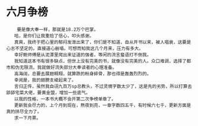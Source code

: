 # 六月争榜
        要是像大奉一样，那就是18.2万个巴掌。
       哈，是你们让我重拾了信心，叩头感谢。
       真爽，我终于把心里的郁闷发泄出来了，你们是不知道，自从开书以来，被人唱衰，这要是心志不坚定的，直接道心崩塌，可想而知我这几个月来，压力有多大。
       幸好鲍师傅是从泥潭里爬出来证道的强者，等闲的流言蜚语打不倒我。
       我知道这本书有很多缺点，但世上没有完美的书，就像没有完美的人。众口难调，选择了都市和伪无限流，我就做好流失部分大奉读者的心理准备。
       高海阔，总要去展翅翱翔，就算跌的粉身碎骨，那也得是轰轰烈烈的。
       幸阅是，我的翅膀支棱起来了。
       言归正传，虽然我自诩九百万sp总教头，不过灵境字数太少了，这是先的劣势，所以打算去舔舔宅菜大佬，要黄金盟，增加一些底气。
       以我的性格，一本书大概不会开第二次争榜单章了。
       更新我会尽力的，上个月到现在，熬夜到亮，一章字数四五千，有时候六七千，更新方面是真的拼尽全力了。
       求一下月票。